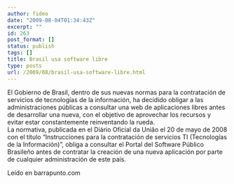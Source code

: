 ```yaml
---
author: fideo
date: "2009-08-04T01:34:43Z"
excerpt: ""
id: 263
post_format: []
status: publish
tags: []
title: Brasil usa software libre
type: posts
url: /2009/08/brasil-usa-software-libre.html
---
```

El Gobierno de Brasil, dentro de sus nuevas normas para la contratación de servicios de tecnologías de la información, ha decidido obligar a las administraciones públicas a consultar una web de aplicaciones libres antes de desarrollar una nueva, con el objetivo de aprovechar los recursos y evitar estar constantemente reinventando la rueda.  
La normativa, publicada en el Diário Oficial da União el 20 de mayo de 2008 con el título “Instrucciones para la contratación de servicios TI (Tecnologías de la Información)”, obliga a consultar el Portal del Software Público Brasileño antes de contratar la creación de una nueva aplicación por parte de cualquier administración de este país.

Leído en barrapunto.com
